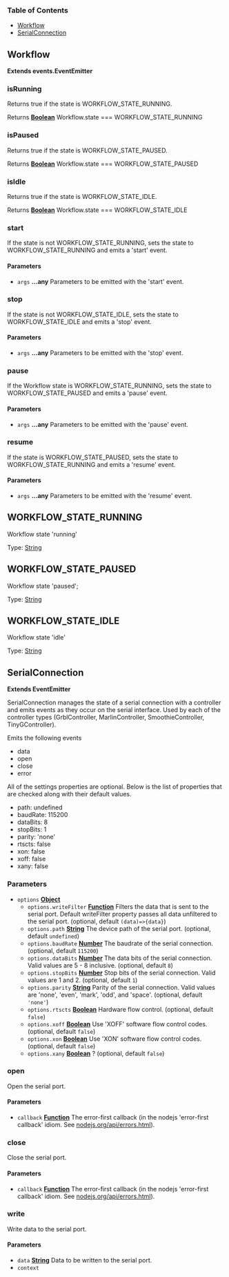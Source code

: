 <!-- Generated by documentation.js. Update this documentation by updating the source code. -->

### Table of Contents

-   [Workflow][4]
-   [SerialConnection][16]

## Workflow

**Extends events.EventEmitter**

### isRunning

Returns true if the state is WORKFLOW_STATE_RUNNING.

Returns **[Boolean][25]** Workflow.state === WORKFLOW_STATE_RUNNING

### isPaused

Returns true if the state is WORKFLOW_STATE_PAUSED.

Returns **[Boolean][25]** Workflow.state === WORKFLOW_STATE_PAUSED

### isIdle

Returns true if the state is WORKFLOW_STATE_IDLE.

Returns **[Boolean][25]** Workflow.state ===   WORKFLOW_STATE_IDLE

### start

If the state is not WORKFLOW_STATE_RUNNING, sets the state to
WORKFLOW_STATE_RUNNING and emits a 'start' event.

#### Parameters

-   `args` **...any** Parameters to be emitted with the 'start' event.

### stop

If the state is not WORKFLOW_STATE_IDLE, sets the state to
WORKFLOW_STATE_IDLE and emits a 'stop' event.

#### Parameters

-   `args` **...any** Parameters to be emitted with the 'stop' event.

### pause

If the Workflow state is WORKFLOW_STATE_RUNNING, sets the state to
WORKFLOW_STATE_PAUSED and emits a 'pause' event.

#### Parameters

-   `args` **...any** Parameters to be emitted with the 'pause' event.

### resume

If the state is WORKFLOW_STATE_PAUSED, sets the state to
WORKFLOW_STATE_RUNNING and emits a 'resume' event.

#### Parameters

-   `args` **...any** Parameters to be emitted with the 'resume' event.

## WORKFLOW_STATE_RUNNING

Workflow state 'running'

Type: [String][24]

## WORKFLOW_STATE_PAUSED

Workflow state 'paused';

Type: [String][24]

## WORKFLOW_STATE_IDLE

Workflow state 'idle'

Type: [String][24]


## SerialConnection

**Extends EventEmitter**

SerialConnection manages the state of a serial connection with a controller
and emits events as they occur on the serial interface. Used by each of the
controller types (GrblController, MarlinController, SmoothieController, TinyGController).

Emits the following events

-   data
-   open
-   close
-   error

All of the settings properties are optional. Below is the list of properties
that are checked along with their default values.

-   path: undefined
-   baudRate: 115200
-   dataBits: 8
-   stopBits: 1
-   parity: 'none'
-   rtscts: false
-   xon: false
-   xoff: false
-   xany: false

### Parameters

-   `options` **[Object][26]** 
    -   `options.writeFilter` **[Function][27]** Filters the data that is
        sent to the serial port. Default writeFilter property passes all data
        unfiltered to the serial port. (optional, default `(data)=>{data}`)
    -   `options.path` **[String][24]** The device path of the serial port. (optional, default `undefined`)
    -   `options.baudRate` **[Number][28]** The baudrate of the serial connection. (optional, default `115200`)
    -   `options.dataBits` **[Number][28]** The data bits of the serial connection.
        Valid values are 5 - 8 inclusive. (optional, default `8`)
    -   `options.stopBits` **[Number][28]** Stop bits of the serial connection.
        Valid values are 1 and 2. (optional, default `1`)
    -   `options.parity` **[String][24]** Parity of the serial connection. Valid values
        are 'none', 'even', 'mark', 'odd', and 'space'. (optional, default `'none'`)
    -   `options.rtscts` **[Boolean][25]** Hardware flow control. (optional, default `false`)
    -   `options.xoff` **[Boolean][25]** Use 'XOFF' software flow control codes. (optional, default `false`)
    -   `options.xon` **[Boolean][25]** Use 'XON' software flow control codes. (optional, default `false`)
    -   `options.xany` **[Boolean][25]** ? (optional, default `false`)

### open

Open the serial port.

#### Parameters

-   `callback` **[Function][27]** The error-first callback (in the nodejs
    'error-first callback' idiom. See
    [nodejs.org/api/errors.html][29]).

### close

Close the serial port.

#### Parameters

-   `callback` **[Function][27]** The error-first callback (in the nodejs
    'error-first callback' idiom. See
    [nodejs.org/api/errors.html][29]).

### write

Write data to the serial port.

#### Parameters

-   `data` **[String][24]** Data to be written to the serial port.
-   `context`  

[1]: #workflow_state_running

[2]: #workflow_state_paused

[3]: #workflow_state_idle

[4]: #workflow

[5]: #isrunning

[6]: #ispaused

[7]: #isidle

[8]: #start

[9]: #parameters

[10]: #stop

[11]: #parameters-1

[12]: #pause

[13]: #parameters-2

[14]: #resume

[15]: #parameters-3

[16]: #serialconnection

[17]: #parameters-4

[18]: #open

[19]: #parameters-5

[20]: #close

[21]: #parameters-6

[22]: #write

[23]: #parameters-7

[24]: https://developer.mozilla.org/docs/Web/JavaScript/Reference/Global_Objects/String

[25]: https://developer.mozilla.org/docs/Web/JavaScript/Reference/Global_Objects/Boolean

[26]: https://developer.mozilla.org/docs/Web/JavaScript/Reference/Global_Objects/Object

[27]: https://developer.mozilla.org/docs/Web/JavaScript/Reference/Statements/function

[28]: https://developer.mozilla.org/docs/Web/JavaScript/Reference/Global_Objects/Number

[29]: https://nodejs.org/api/errors.html#errors_error_first_callbacks
